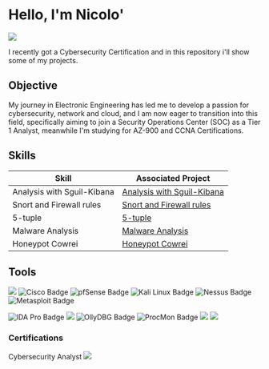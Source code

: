 # Hello, I'm Nicolo'

<a href="https://www.linkedin.com/in/nicolocallegaro/"><img src="https://img.shields.io/badge/-LinkedIn-0072b1?&style=for-the-badge&logo=linkedin&logoColor=white" /></a>

I recently got a Cybersecurity Certification and in this repository i'll show some of my projects.

## Objective

My journey in Electronic Engineering has led me to develop a passion for cybersecurity, network and cloud, and I am now eager to transition into this field, specifically aiming to join a Security Operations Center (SOC) as a Tier 1 Analyst, meanwhile I'm studying for AZ-900 and CCNA Certifications.

## Skills

| Skill                                         | Associated Project         |
|-----------------------------------------------|----------------------------|
| Analysis with Sguil-Kibana     | <a href="https://github.com/notnikoo/CyberProjects/blob/main/Analysis%20Sguil-Kibana.pdf"> Analysis with Sguil-Kibana |
| Snort and Firewall rules | <a href="https://github.com/notnikoo/CyberProjects/blob/main/Snort%20and%20Firewall%20rules.pdf"> Snort and Firewall rules</a> |
| 5-tuple                  | <a href="https://github.com/notnikoo/CyberProjects/blob/main/5-tuple.pdf"> 5-tuple </a> |
| Malware Analysis         | <a href="https://github.com/notnikoo/CyberProjects/blob/main/Malware%20Analysis.pdf"> Malware Analysis</a> |
| Honeypot Cowrei          | <a href="https://github.com/notnikoo/CyberProjects/blob/main/Honeypot%20Cowrie.pdf"> Honeypot Cowrei </a> |


## Tools

<img src="https://img.shields.io/badge/-Wireshark-1679A7?&style=for-the-badge&logo=Wireshark&logoColor=white" /> <img src="https://img.shields.io/badge/-Cisco-003C71?style=for-the-badge&logo=cisco&logoColor=white" alt="Cisco Badge" /> 
<img src="https://img.shields.io/badge/-pfSense-0077C0?style=for-the-badge&logo=pfsense&logoColor=white" alt="pfSense Badge" /> 
<img src="https://img.shields.io/badge/-Kali%20Linux-557CBB?style=for-the-badge&logo=kali-linux&logoColor=white" alt="Kali Linux Badge" />
<img src="https://img.shields.io/badge/-Nessus-6D6E71?style=for-the-badge&logo=tenable&logoColor=white" alt="Nessus Badge" /> 
<img src="https://img.shields.io/badge/-Metasploit-1F8A70?style=for-the-badge&logo=metasploit&logoColor=white" alt="Metasploit Badge" /> 


<img src="https://img.shields.io/badge/-IDA%20Pro-2F2F2F?style=for-the-badge&logo=ida&logoColor=white" alt="IDA Pro Badge" /> <img src="https://img.shields.io/badge/-Nmap-007CBE?style=for-the-badge&logo=eye&logoColor=white" /> <img src="https://img.shields.io/badge/-OllyDBG-0F4C75?style=for-the-badge&logo=debug&logoColor=white" alt="OllyDBG Badge" />
<img src="https://img.shields.io/badge/-ProcMon-9E9E9E?style=for-the-badge&logo=process&logoColor=white" alt="ProcMon Badge" />
<img src="https://img.shields.io/badge/-Kibana-005571?&style=for-the-badge&logo=Kibana&logoColor=white" />
<img src="https://img.shields.io/badge/-Sguil-003366?&style=for-the-badge&logoColor=white" />

<!--
### Network
<div>
   
    <img src="https://img.shields.io/badge/-Suricata-EF3B2D?&style=for-the-badge&logo=Suricata&logoColor=white" />
    <img src="https://img.shields.io/badge/-Zeek-777BB4?&style=for-the-badge&logo=Zeek&logoColor=white" /> 
</div>

### Endpoint
<div>
   <!-- <img src="https://img.shields.io/badge/-Microsoft_Defender_for_Endpoint-00A4EF?&style=for-the-badge&logo=Microsoft&logoColor=white" />
    <img src="https://img.shields.io/badge/-Velociraptor-4B275F?&style=for-the-badge&logo=Velociraptor&logoColor=white" /> 
    
    </div>
   

### SIEM
<div> 
    <img src="https://img.shields.io/badge/-Microsoft_Sentinel-0078D4?&style=for-the-badge&logo=Microsoft&logoColor=white" />
    <img src="https://img.shields.io/badge/-Splunk-000000?&style=for-the-badge&logo=Splunk&logoColor=white" />
    <img src="https://img.shields.io/badge/-Elastic-005571?&style=for-the-badge&logo=Elastic&logoColor=white" />  
</div> 

<div>

</div>

### Projects
- <a href="https://github.com/notnikoo/CyberProjects/blob/main/Analysis%20Sguil-Kibana.pdf"> Analysis with Sguil-Kibana</a>
- <a href="https://github.com/notnikoo/CyberProjects/blob/main/Snort%20and%20Firewall%20rules.pdf"> Snort and Firewall rules</a>
- <a href="https://github.com/notnikoo/CyberProjects/blob/main/Malware%20Analysis.pdf"> Malware Analysis</a>
- <a href="https://github.com/notnikoo/CyberProjects/blob/main/Honeypot%20Cowrie.pdf"> Honeypot Cowrei </a>

-->

### Certifications

Cybersecurity Analyst <a href="https://talent.epicode.com/talent/a4325563-0d7f-438b-8d51-e649cee410a4"> <img src="https://img.shields.io/badge/-Epicode-ff5722?style=for-the-badge&logo=data:image/png;base64,YOUR_BASE64_LOGO&logoColor=white" /></a>

